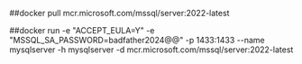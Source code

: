 ##docker pull mcr.microsoft.com/mssql/server:2022-latest

##docker run -e "ACCEPT_EULA=Y" -e "MSSQL_SA_PASSWORD=badfather2024@@" -p 1433:1433 --name mysqlserver -h mysqlserver -d mcr.microsoft.com/mssql/server:2022-latest